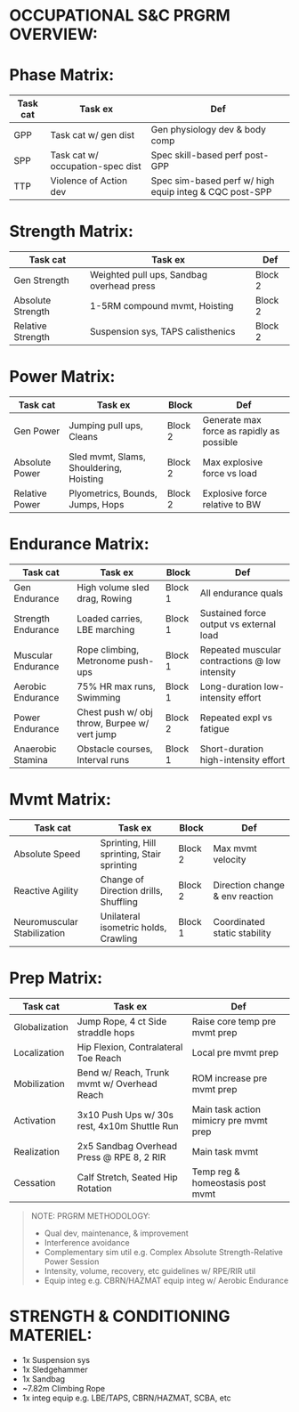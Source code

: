 # OCCUPATIONAL S&C PRGRM OVERVIEW:

# Phase Matrix:
| Task cat                             | Task ex                                             | Def                                 |
|--------------------------------------|-----------------------------------------------------|-------------------------------------|
| GPP                                  | Task cat w/ gen dist                                | Gen physiology dev & body comp      |
| SPP                                  | Task cat w/ occupation-spec dist                    | Spec skill-based perf post-GPP      |
| TTP                                  | Violence of Action dev |                       Spec sim-based perf w/ high equip integ & CQC post-SPP           |

# Strength Matrix:
| Task cat                             | Task ex                                             | Def                                 |
|--------------------------------------|-----------------------------------------------------|-------------------------------------|
| Gen Strength                         | Weighted pull ups, Sandbag overhead press           | Block 2 | Overcoming musculoskeletal resistance |
| Absolute Strength       | 1-5RM compound mvmt, Hoisting                | Block 2 | Max muscular force vs load         |
| Relative Strength      | Suspension sys, TAPS calisthenics            | Block 2 | Musc force relative to BW          |

# Power Matrix:
| Task cat                             | Task ex                                             | Block  | Def                                 |
|--------------------------------------|-----------------------------------------------------|-------|-------------------------------------|
| Gen Power | Jumping pull ups, Cleans | Block 2 | Generate max force as rapidly as possible |
| Absolute Power             | Sled mvmt, Slams, Shouldering, Hoisting             | Block 2    | Max explosive force vs load              |
| Relative Power                 | Plyometrics, Bounds, Jumps, Hops                    | Block 2    | Explosive force relative to BW           |

# Endurance Matrix:
| Task cat                             | Task ex                                             | Block  | Def                                 |
|--------------------------------------|-----------------------------------------------------|-------|-------------------------------------|
| Gen Endurance                        | High volume sled drag, Rowing | Block 1 | All endurance quals |
| Strength Endurance                   | Loaded carries, LBE marching                   | Block 1    | Sustained force output vs external load   |
| Muscular Endurance             | Rope climbing, Metronome push-ups                   | Block 1    | Repeated muscular contractions @ low intensity   |
| Aerobic Endurance               | 75% HR max runs, Swimming                       | Block 1    | Long-duration low-intensity effort  |
| Power Endurance        | Chest push w/ obj throw, Burpee w/ vert jump        | Block 2    | Repeated expl vs fatigue            |
| Anaerobic Stamina               | Obstacle courses, Interval runs                     | Block 1    | Short-duration high-intensity effort|

# Mvmt Matrix:
| Task cat                             | Task ex                                             | Block  | Def                                 |
|--------------------------------------|-----------------------------------------------------|-------|-------------------------------------|
| Absolute Speed             | Sprinting, Hill sprinting, Stair sprinting          | Block 2    | Max mvmt velocity                   |
| Reactive Agility              | Change of Direction drills, Shuffling               | Block 2    | Direction change & env reaction    |
| Neuromuscular Stabilization    | Unilateral isometric holds, Crawling                | Block 1    | Coordinated static stability        |

# Prep Matrix:
| Task cat                             | Task ex                                             | Def                                 |
|--------------------------------------|-----------------------------------------------------|-------------------------------------|
| Globalization           | Jump Rope, 4 ct Side straddle hops                  | Raise core temp pre mvmt prep                    |
| Localization              | Hip Flexion, Contralateral Toe Reach                | Local pre mvmt prep                          |
| Mobilization            | Bend w/ Reach, Trunk mvmt w/ Overhead Reach         | ROM increase pre mvmt prep                       | 
| Activation              | 3x10 Push Ups w/ 30s rest, 4x10m Shuttle Run        | Main task action mimicry pre mvmt prep                  |
| Realization              | 2x5 Sandbag Overhead Press @ RPE 8, 2 RIR           | Main task mvmt                          |
| Cessation               | Calf Stretch, Seated Hip Rotation                   | Temp reg & homeostasis post mvmt             |

> NOTE: 
> PRGRM METHODOLOGY:
> * Qual dev, maintenance, & improvement
> * Interference avoidance
> * Complementary sim util e.g. Complex Absolute Strength-Relative Power Session
> * Intensity, volume, recovery, etc guidelines w/ RPE/RIR util 
> * Equip integ e.g. CBRN/HAZMAT equip integ w/ Aerobic Endurance 
# STRENGTH & CONDITIONING MATERIEL:
* 1x Suspension sys
* 1x Sledgehammer
* 1x Sandbag
* ~7.82m Climbing Rope
* 1x integ equip e.g. LBE/TAPS, CBRN/HAZMAT, SCBA, etc
